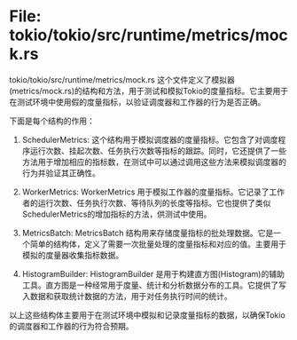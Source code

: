 # File: tokio/tokio/src/runtime/metrics/mock.rs

tokio/tokio/src/runtime/metrics/mock.rs 这个文件定义了模拟器(metrics/mock.rs)的结构和方法，用于测试和模拟Tokio的度量指标。它主要用于在测试环境中使用假的度量指标，以验证调度器和工作器的行为是否正确。

下面是每个结构的作用：

1. SchedulerMetrics: 这个结构用于模拟调度器的度量指标。它包含了对调度程序运行次数、挂起次数、任务执行次数等指标的跟踪。同时，它还提供了一些方法用于增加相应的指标数，在测试中可以通过调用这些方法来模拟调度器的行为并验证其正确性。

2. WorkerMetrics: WorkerMetrics 用于模拟工作器的度量指标。它记录了工作者的运行次数、任务执行次数、等待队列的长度等指标。它也提供了类似SchedulerMetrics的增加指标的方法，供测试中使用。

3. MetricsBatch: MetricsBatch 结构用来存储度量指标的批处理数据。它是一个简单的结构体，定义了需要一次批量处理的度量指标和对应的值。主要用于模拟的度量器收集指标数据。

4. HistogramBuilder: HistogramBuilder 是用于构建直方图(Histogram)的辅助工具。直方图是一种经常用于度量、统计和分析数据分布的工具。它提供了写入数据和获取统计数据的方法，用于对任务执行时间的统计。

以上这些结构体主要用于在测试环境中模拟和记录度量指标的数据，以确保Tokio的调度器和工作器的行为符合预期。

